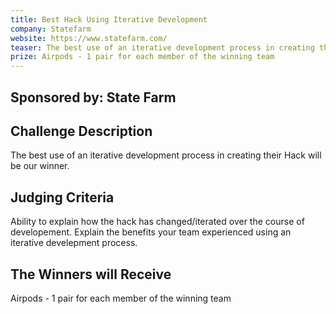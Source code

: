 ```yaml
---
title: Best Hack Using Iterative Development
company: Statefarm
website: https://www.statefarm.com/
teaser: The best use of an iterative development process in creating their Hack will be our winner.
prize: Airpods - 1 pair for each member of the winning team
---
```

## Sponsored by: State Farm

## Challenge Description 
The best use of an iterative development process in creating their Hack will be our winner.

## Judging Criteria 
Ability to explain how the hack has changed/iterated over the course of developement. Explain the benefits your team experienced using an iterative develepment process.

## The Winners will Receive
Airpods - 1 pair for each member of the winning team